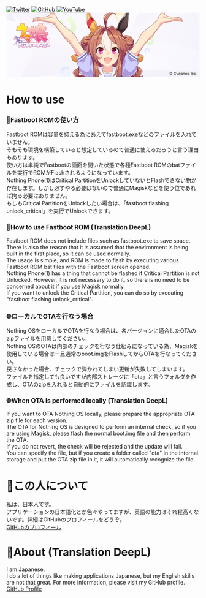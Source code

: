 [![Twitter](https://img.shields.io/twitter/follow/ot_inc?style=flat&logo=twitter)](https://twitter.com/ot_inc)
[![GitHub](https://img.shields.io/github/followers/reindex-ot?style=flat&logo=github)](https://github.com/reindex-ot)
[![YouTube](https://img.shields.io/youtube/channel/subscribers/UCE5tVfXXLSonqBJ1GZmLuyw?style=flat&logo=youtube)](https://www.youtube.com/channel/UCE5tVfXXLSonqBJ1GZmLuyw)
[![Copano Rickey](https://raw.githubusercontent.com/reindex-ot/reindex-ot.github.io/main/image/copanorickey.jpg)](https://umamusume.jp/character/detail/?name=copanorickey)
<br>
# How to use
### 📱<b>Fastboot ROMの使い方</b>
Fastboot ROMは容量を抑える為にあえてfastboot.exeなどのファイルを入れていません。<br>
そもそも環境を構築していると想定しているので普通に使えるだろうと言う理由もあります。<br>
使い方は単純でFastbootの画面を開いた状態で各種Fastboot ROMのbatファイルを実行でROMがFlashされるようになっています。<br>
Nothing Phone(1)はCritical PartitionをUnlockしていないとFlashできない物が存在します。しかし必ずやる必要はないので普通にMagiskなどを使う位であれば拘る必要はありません。<br>
もしもCritical PartitionをUnlockしたい場合は、「fastboot flashing unlock_critical」を実行でUnlockできます。<br>

### 📱<b>How to use Fastboot ROM (Translation DeepL)</b>
Fastboot ROM does not include files such as fastboot.exe to save space.<br>
There is also the reason that it is assumed that the environment is being built in the first place, so it can be used normally.<br>
The usage is simple, and ROM is made to flash by executing various Fastboot ROM bat files with the Fastboot screen opened.<br>
Nothing Phone(1) has a thing that cannot be flashed if Critical Partition is not Unlocked. However, it is not necessary to do it, so there is no need to be concerned about it if you use Magisk normally.<br>
If you want to unlock the Critical Partition, you can do so by executing "fastboot flashing unlock_critical".<br>

### 🌐<b>ローカルでOTAを行なう場合</b>
Nothing OSをローカルでOTAを行なう場合は、各バージョンに適合したOTAのzipファイルを用意してください。<br>
Nothing OSのOTAは内部のチェックを行なう仕組みになっている為、Magiskを使用している場合は一旦通常のboot.imgをFlashしてからOTAを行なってください。<br>
戻さなかった場合、チェックで弾かれてしまい更新が失敗してしまいます。<br>
ファイルを指定しても良いですが内部ストレージに「ota」と言うフォルダを作成し、OTAのzipを入れると自動的にファイルを認識します。<br>

### 🌐<b>When OTA is performed locally (Translation DeepL)</b>
If you want to OTA Nothing OS locally, please prepare the appropriate OTA zip file for each version.<br>
The OTA for Nothing OS is designed to perform an internal check, so if you are using Magisk, please flash the normal boot.img file and then perform the OTA.<br>
If you do not revert, the check will be rejected and the update will fail.<br>
You can specify the file, but if you create a folder called "ota" in the internal storage and put the OTA zip file in it, it will automatically recognize the file.<br>


# 👤この人について
私は、日本人です。<br>
アプリケーションの日本語化とか色々やってますが、英語の能力はそれ程高くないです。詳細はGitHubのプロフィールをどうぞ。<br>
[GitHubのプロフィール](https://github.com/reindex-ot)<br>

# 👤About (Translation DeepL)
I am Japanese.<br>
I do a lot of things like making applications Japanese, but my English skills are not that great. For more information, please visit my GitHub profile.<br>
[GitHub Profile](https://github.com/reindex-ot)<br>
